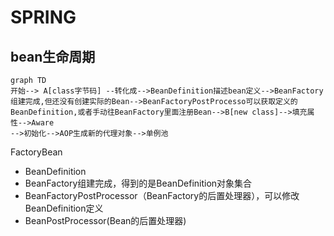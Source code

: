 # SPRING



## bean生命周期



```mermaid
graph TD
开始--> A[class字节码] --转化成-->BeanDefinition描述bean定义-->BeanFactory组建完成,但还没有创建实际的Bean-->BeanFactoryPostProcesso可以获取定义的BeanDefinition,或者手动往BeanFactory里面注册Bean-->B[new class]-->填充属性-->Aware
-->初始化-->AOP生成新的代理对象-->单例池
```

FactoryBean



- BeanDefinition
- BeanFactory组建完成，得到的是BeanDefinition对象集合
- BeanFactoryPostProcessor（BeanFactory的后置处理器），可以修改BeanDefinition定义
- BeanPostProcessor(Bean的后置处理器)





